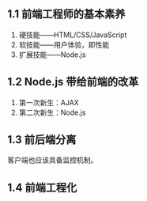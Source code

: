## 1.1 前端工程师的基本素养

1. 硬技能——HTML/CSS/JavaScript
2. 软技能——用户体验，即性能
3. 扩展技能——Node.js

## 1.2 Node.js 带给前端的改革

1. 第一次新生：AJAX
2. 第二次新生：Node.js

## 1.3 前后端分离

客户端也应该具备监控机制。

## 1.4 前端工程化
